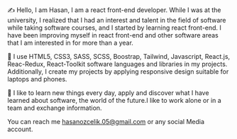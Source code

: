 

  ✍️ Hello, I am Hasan, I am a react front-end developer. While I was at the university, I realized that I had an interest and talent in the field of software while taking software courses, and I started by learning react front-end. I have been improving myself in react front-end and other software areas that I am interested in for more than a year.
  
 💪 I use HTML5, CSS3, SASS, SCSS, Boostrap, Tailwind, Javascript, React.js, Reac-Redux, React-Toolkit software languages ​​and libraries in my projects. Additionally, I create my projects by applying responsive design suitable for laptops and phones.
 
 🌙 I like to learn new things every day, apply and discover what I have learned about software, the world of the future.I like to work alone or in a team and exchange information.
  
 
 
  You can reach me hasanozcelik.05@gmail.com or any social Media account.
